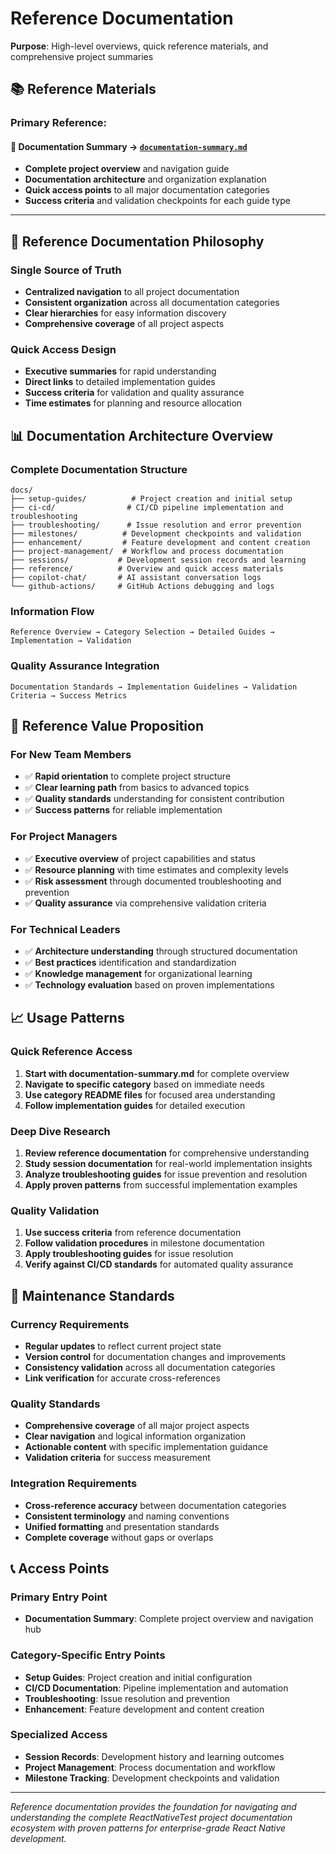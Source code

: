 # Reference Documentation

**Purpose**: High-level overviews, quick reference materials, and comprehensive
project summaries

## 📚 Reference Materials

### **Primary Reference:**

#### 📖 **Documentation Summary** → [`documentation-summary.md`](documentation-summary.md)

- **Complete project overview** and navigation guide
- **Documentation architecture** and organization explanation
- **Quick access points** to all major documentation categories
- **Success criteria** and validation checkpoints for each guide type

---

## 🎯 **Reference Documentation Philosophy**

### **Single Source of Truth**

- **Centralized navigation** to all project documentation
- **Consistent organization** across all documentation categories
- **Clear hierarchies** for easy information discovery
- **Comprehensive coverage** of all project aspects

### **Quick Access Design**

- **Executive summaries** for rapid understanding
- **Direct links** to detailed implementation guides
- **Success criteria** for validation and quality assurance
- **Time estimates** for planning and resource allocation

## 📊 **Documentation Architecture Overview**

### **Complete Documentation Structure**

```
docs/
├── setup-guides/          # Project creation and initial setup
├── ci-cd/                # CI/CD pipeline implementation and troubleshooting
├── troubleshooting/      # Issue resolution and error prevention
├── milestones/          # Development checkpoints and validation
├── enhancement/         # Feature development and content creation
├── project-management/  # Workflow and process documentation
├── sessions/           # Development session records and learning
├── reference/          # Overview and quick access materials
├── copilot-chat/       # AI assistant conversation logs
└── github-actions/     # GitHub Actions debugging and logs
```

### **Information Flow**

```
Reference Overview → Category Selection → Detailed Guides → Implementation → Validation
```

### **Quality Assurance Integration**

```
Documentation Standards → Implementation Guidelines → Validation Criteria → Success Metrics
```

## 🎯 **Reference Value Proposition**

### **For New Team Members**

- ✅ **Rapid orientation** to complete project structure
- ✅ **Clear learning path** from basics to advanced topics
- ✅ **Quality standards** understanding for consistent contribution
- ✅ **Success patterns** for reliable implementation

### **For Project Managers**

- ✅ **Executive overview** of project capabilities and status
- ✅ **Resource planning** with time estimates and complexity levels
- ✅ **Risk assessment** through documented troubleshooting and prevention
- ✅ **Quality assurance** via comprehensive validation criteria

### **For Technical Leaders**

- ✅ **Architecture understanding** through structured documentation
- ✅ **Best practices** identification and standardization
- ✅ **Knowledge management** for organizational learning
- ✅ **Technology evaluation** based on proven implementations

## 📈 **Usage Patterns**

### **Quick Reference Access**

1. **Start with documentation-summary.md** for complete overview
2. **Navigate to specific category** based on immediate needs
3. **Use category README files** for focused area understanding
4. **Follow implementation guides** for detailed execution

### **Deep Dive Research**

1. **Review reference documentation** for comprehensive understanding
2. **Study session documentation** for real-world implementation insights
3. **Analyze troubleshooting guides** for issue prevention and resolution
4. **Apply proven patterns** from successful implementation examples

### **Quality Validation**

1. **Use success criteria** from reference documentation
2. **Follow validation procedures** in milestone documentation
3. **Apply troubleshooting guides** for issue resolution
4. **Verify against CI/CD standards** for automated quality assurance

## 🚨 **Maintenance Standards**

### **Currency Requirements**

- **Regular updates** to reflect current project state
- **Version control** for documentation changes and improvements
- **Consistency validation** across all documentation categories
- **Link verification** for accurate cross-references

### **Quality Standards**

- **Comprehensive coverage** of all major project aspects
- **Clear navigation** and logical information organization
- **Actionable content** with specific implementation guidance
- **Validation criteria** for success measurement

### **Integration Requirements**

- **Cross-reference accuracy** between documentation categories
- **Consistent terminology** and naming conventions
- **Unified formatting** and presentation standards
- **Complete coverage** without gaps or overlaps

## 📞 **Access Points**

### **Primary Entry Point**

- **Documentation Summary**: Complete project overview and navigation hub

### **Category-Specific Entry Points**

- **Setup Guides**: Project creation and initial configuration
- **CI/CD Documentation**: Pipeline implementation and automation
- **Troubleshooting**: Issue resolution and prevention
- **Enhancement**: Feature development and content creation

### **Specialized Access**

- **Session Records**: Development history and learning outcomes
- **Project Management**: Process documentation and workflow
- **Milestone Tracking**: Development checkpoints and validation

---

_Reference documentation provides the foundation for navigating and
understanding the complete ReactNativeTest project documentation ecosystem with
proven patterns for enterprise-grade React Native development._
